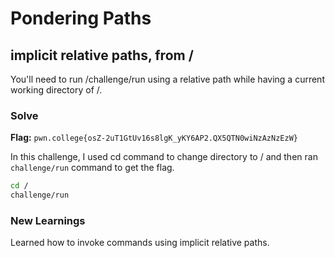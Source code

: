 # Pondering Paths

## implicit relative paths, from /
You'll need to run /challenge/run using a relative path while having a current working directory of /.

### Solve
**Flag:** `pwn.college{osZ-2uT1GtUv16s8lgK_yKY6AP2.QX5QTN0wiNzAzNzEzW}`

In this challenge, I used cd command to change directory to / and then ran ```challenge/run``` command to get the flag.

```bash
cd /
challenge/run
```

### New Learnings
Learned how to invoke commands using implicit relative paths.

